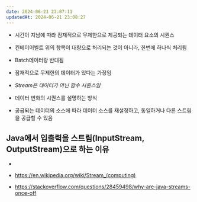 ```yaml
---
date: 2024-06-21 23:07:11
updatedAt: 2024-06-21 23:08:27
---
```

- 시간이 지남에 따라 잠재적으로 무제한으로 제공되는 데이터 요소의 시퀀스
- 컨베이어벨트 위의 항목이 대량으로 처리되는 것이 아니라, 한번에 하나씩 처리됨
- Batch데이터랑 반대됨

- 잠재적으로 무제한의 데이터가 있다는 가정임

- *Stream은 데이터가 아닌 함수 시퀀스임*
- 데이터 변화의 시퀀스를 설명하는 방식
- 공급되는 데이터의 소스에 따라 데이터 소스를 재설정하고, 동일하거나 다른 스트림을 공급할 수 있음

## Java에서 입출력을 스트림(InputStream, OutputStream)으로 하는 이유
- 













- https://en.wikipedia.org/wiki/Stream_(computing)
- https://stackoverflow.com/questions/28459498/why-are-java-streams-once-off